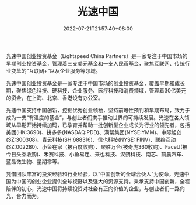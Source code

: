 ﻿---
weight: 
title: "光速中国"
description: "光速中国创业投资基金（Lightspeed China Partners）是一家专注于中国市场的早期创业投资基金，管理着三支美元基金和一支人民币基金，聚焦互联网、传统行业变革的“互联网+”以及企..."
date: 2022-07-21T21:57:40+08:00
lastmod: 2022-07-21T16:45:40+08:00
draft: false
authors: ["seven"]
featuredImage: "guangsuzhongguo.jpg"
link: "http://www.lightspeedcp.com/"
tags: ["投资机构","光速中国"]
categories: ["navigation"]
navigation: ["投资机构"]
lightgallery: true
toc: true
pinned: false
recommend: false
recommend1: false
---
光速中国创业投资基金（Lightspeed China Partners）是一家专注于中国市场的早期创业投资基金，管理着三支美元基金和一支人民币基金，聚焦互联网、传统行业变革的“互联网+”以及企业服务等领域。

光速中国创业投资基金是一家专注于中国市场的创业投资基金，覆盖早期和成长期，聚焦绿色科技、硬科技、企业服务、医疗科技和消费领域，管理着30亿美元的资金，在上海、北京、香港设有办公室。

光速中国支持中国创新，挖掘优秀创业领袖，坚持前瞻性预判和早期布局，致力于成为一支“有温度的基金”，与创业者们携手推动世界的可持续发展。光速在各大领域从早期开始持续加码，已孕育并帮助一批创新型企业成长为行业的领先者，包括美团(HK:3690)、拼多多(NASDAQ:PDD)、满帮集团(NYSE:YMM)、中际旭创(SZ:300308)、青云科技(SH:688316)、信也科技(NYSE: FINV)、联络互动(SZ:002280)、小鱼在家（被百度收购）、聚胜万合(被奇虎360收购)、FaceU(被今日头条收购)、禾赛科技、小鱼易连、来也科技、汉朔科技、南芯、前晨汽车、蓝晶微生物、星期零等。

凭借团队丰富的投资经验和行业经验，以“中国创新的全球合伙人”为使命，光速中国为中国的创业企业提供全球视野以及强大的资源支持。秉承支持中国创新，全程陪伴的初心，光速中国将持续投资对社会有正向价值的企业，与创业者们一路向光，合力而为。